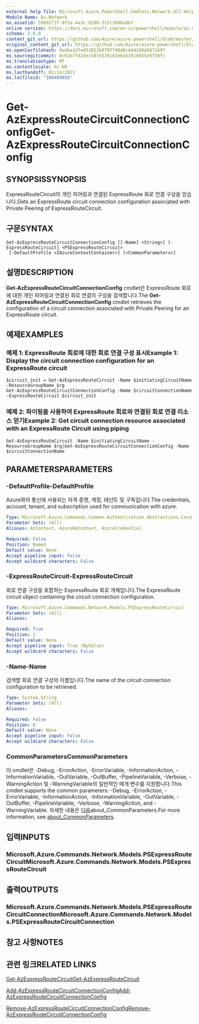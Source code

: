 ```yaml
---
external help file: Microsoft.Azure.PowerShell.Cmdlets.Network.dll-Help.xml
Module Name: Az.Network
ms.assetid: 59692f1f-9f1e-4a3c-8200-312c3806a9b7
online version: https://docs.microsoft.com/en-us/powershell/module/az.network/get-azexpressroutecircuitconnectionconfig
schema: 2.0.0
content_git_url: https://github.com/Azure/azure-powershell/blob/master/src/Network/Network/help/Get-AzExpressRouteCircuitConnectionConfig.md
original_content_git_url: https://github.com/Azure/azure-powershell/blob/master/src/Network/Network/help/Get-AzExpressRouteCircuitConnectionConfig.md
ms.openlocfilehash: 0adba1dfe453852b0797f40d6cd4d188db87169f
ms.sourcegitcommit: 0c61b7f42dec507e576c92e0a516c6655e9f50fc
ms.translationtype: MT
ms.contentlocale: ko-KR
ms.lasthandoff: 02/14/2021
ms.locfileid: "100409956"
---
```

# <span data-ttu-id="b6ec6-101">Get-AzExpressRouteCircuitConnectionConfig</span><span class="sxs-lookup"><span data-stu-id="b6ec6-101">Get-AzExpressRouteCircuitConnectionConfig</span></span>

## <span data-ttu-id="b6ec6-102">SYNOPSIS</span><span class="sxs-lookup"><span data-stu-id="b6ec6-102">SYNOPSIS</span></span>
<span data-ttu-id="b6ec6-103">ExpressRouteCircuit의 개인 피어링과 연결된 ExpressRoute 회로 연결 구성을 얻습니다.</span><span class="sxs-lookup"><span data-stu-id="b6ec6-103">Gets an ExpressRoute circuit connection configuration associated with Private Peering of ExpressRouteCircuit.</span></span>

## <span data-ttu-id="b6ec6-104">구문</span><span class="sxs-lookup"><span data-stu-id="b6ec6-104">SYNTAX</span></span>

```
Get-AzExpressRouteCircuitConnectionConfig [[-Name] <String>] [-ExpressRouteCircuit] <PSExpressRouteCircuit>
 [-DefaultProfile <IAzureContextContainer>] [<CommonParameters>]
```

## <span data-ttu-id="b6ec6-105">설명</span><span class="sxs-lookup"><span data-stu-id="b6ec6-105">DESCRIPTION</span></span>
<span data-ttu-id="b6ec6-106">**Get-AzExpressRouteCircuitConnectionConfig** cmdlet은 ExpressRoute 회로에 대한 개인 피어링과 연결된 회로 연결의 구성을 검색합니다.</span><span class="sxs-lookup"><span data-stu-id="b6ec6-106">The **Get-AzExpressRouteCircuitConnectionConfig** cmdlet retrieves the configuration of a circuit connection associated with Private Peering for an ExpressRoute circuit.</span></span>

## <span data-ttu-id="b6ec6-107">예제</span><span class="sxs-lookup"><span data-stu-id="b6ec6-107">EXAMPLES</span></span>

### <span data-ttu-id="b6ec6-108">예제 1: ExpressRoute 회로에 대한 회로 연결 구성 표시</span><span class="sxs-lookup"><span data-stu-id="b6ec6-108">Example 1: Display the circuit connection configuration for an ExpressRoute circuit</span></span>
```
$circuit_init = Get-AzExpressRouteCircuit -Name $initiatingCircuitName -ResourceGroupName $rg
Get-AzExpressRouteCircuitConnectionConfig -Name $circuitConnectionName -ExpressRouteCircuit $circuit_init
```

### <span data-ttu-id="b6ec6-109">예제 2: 파이핑을 사용하여 ExpressRoute 회로와 연결된 회로 연결 리소스 얻기</span><span class="sxs-lookup"><span data-stu-id="b6ec6-109">Example 2: Get circuit connection resource associated with an ExpressRoute Circuit using piping</span></span>
```
Get-AzExpressRouteCircuit -Name $initiatingCircuitName -ResourceGroupName $rg|Get-AzExpressRouteCircuitConnectionConfig -Name $circuitConnectionName
```

## <span data-ttu-id="b6ec6-110">PARAMETERS</span><span class="sxs-lookup"><span data-stu-id="b6ec6-110">PARAMETERS</span></span>

### <span data-ttu-id="b6ec6-111">-DefaultProfile</span><span class="sxs-lookup"><span data-stu-id="b6ec6-111">-DefaultProfile</span></span>
<span data-ttu-id="b6ec6-112">Azure와의 통신에 사용되는 자격 증명, 계정, 테넌트 및 구독입니다.</span><span class="sxs-lookup"><span data-stu-id="b6ec6-112">The credentials, account, tenant, and subscription used for communication with azure.</span></span>

```yaml
Type: Microsoft.Azure.Commands.Common.Authentication.Abstractions.Core.IAzureContextContainer
Parameter Sets: (All)
Aliases: AzContext, AzureRmContext, AzureCredential

Required: False
Position: Named
Default value: None
Accept pipeline input: False
Accept wildcard characters: False
```

### <span data-ttu-id="b6ec6-113">-ExpressRouteCircuit</span><span class="sxs-lookup"><span data-stu-id="b6ec6-113">-ExpressRouteCircuit</span></span>
<span data-ttu-id="b6ec6-114">회로 연결 구성을 포함하는 ExpressRoute 회로 개체입니다.</span><span class="sxs-lookup"><span data-stu-id="b6ec6-114">The ExpressRoute circuit object containing the circuit connection configuration.</span></span>

```yaml
Type: Microsoft.Azure.Commands.Network.Models.PSExpressRouteCircuit
Parameter Sets: (All)
Aliases:

Required: True
Position: 1
Default value: None
Accept pipeline input: True (ByValue)
Accept wildcard characters: False
```

### <span data-ttu-id="b6ec6-115">-Name</span><span class="sxs-lookup"><span data-stu-id="b6ec6-115">-Name</span></span>
<span data-ttu-id="b6ec6-116">검색할 회로 연결 구성의 이름입니다.</span><span class="sxs-lookup"><span data-stu-id="b6ec6-116">The name of the circuit connection configuration to be retrieved.</span></span>

```yaml
Type: System.String
Parameter Sets: (All)
Aliases:

Required: False
Position: 0
Default value: None
Accept pipeline input: False
Accept wildcard characters: False
```

### <span data-ttu-id="b6ec6-117">CommonParameters</span><span class="sxs-lookup"><span data-stu-id="b6ec6-117">CommonParameters</span></span>
<span data-ttu-id="b6ec6-118">이 cmdlet은 -Debug, -ErrorAction, -ErrorVariable, -InformationAction, -InformationVariable, -OutVariable, -OutBuffer, -PipelineVariable, -Verbose, -WarningAction 및 -WarningVariable의 일반적인 매개 변수를 지원합니다.</span><span class="sxs-lookup"><span data-stu-id="b6ec6-118">This cmdlet supports the common parameters: -Debug, -ErrorAction, -ErrorVariable, -InformationAction, -InformationVariable, -OutVariable, -OutBuffer, -PipelineVariable, -Verbose, -WarningAction, and -WarningVariable.</span></span> <span data-ttu-id="b6ec6-119">자세한 내용은 [다음](https://go.microsoft.com/fwlink/?LinkID=113216)about_CommonParameters.</span><span class="sxs-lookup"><span data-stu-id="b6ec6-119">For more information, see [about_CommonParameters](https://go.microsoft.com/fwlink/?LinkID=113216).</span></span>

## <span data-ttu-id="b6ec6-120">입력</span><span class="sxs-lookup"><span data-stu-id="b6ec6-120">INPUTS</span></span>

### <span data-ttu-id="b6ec6-121">Microsoft.Azure.Commands.Network.Models.PSExpressRouteCircuit</span><span class="sxs-lookup"><span data-stu-id="b6ec6-121">Microsoft.Azure.Commands.Network.Models.PSExpressRouteCircuit</span></span>

## <span data-ttu-id="b6ec6-122">출력</span><span class="sxs-lookup"><span data-stu-id="b6ec6-122">OUTPUTS</span></span>

### <span data-ttu-id="b6ec6-123">Microsoft.Azure.Commands.Network.Models.PSExpressRouteCircuitConnection</span><span class="sxs-lookup"><span data-stu-id="b6ec6-123">Microsoft.Azure.Commands.Network.Models.PSExpressRouteCircuitConnection</span></span>

## <span data-ttu-id="b6ec6-124">참고 사항</span><span class="sxs-lookup"><span data-stu-id="b6ec6-124">NOTES</span></span>

## <span data-ttu-id="b6ec6-125">관련 링크</span><span class="sxs-lookup"><span data-stu-id="b6ec6-125">RELATED LINKS</span></span>

[<span data-ttu-id="b6ec6-126">Get-AzExpressRouteCircuit</span><span class="sxs-lookup"><span data-stu-id="b6ec6-126">Get-AzExpressRouteCircuit</span></span>](Get-AzExpressRouteCircuit.md)

[<span data-ttu-id="b6ec6-127">Add-AzExpressRouteCircuitConnectionConfig</span><span class="sxs-lookup"><span data-stu-id="b6ec6-127">Add-AzExpressRouteCircuitConnectionConfig</span></span>](Add-AzExpressRouteCircuitConnectionConfig.md)

[<span data-ttu-id="b6ec6-128">Remove-AzExpressRouteCircuitConnectionConfig</span><span class="sxs-lookup"><span data-stu-id="b6ec6-128">Remove-AzExpressRouteCircuitConnectionConfig</span></span>](Remove-AzExpressRouteCircuitConnectionConfig.md)




